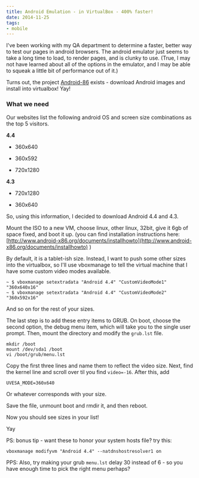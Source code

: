 ```yaml
---
title: Android Emulation - in VirtualBox - 400% faster!
date: 2014-11-25
tags:
- mobile
---
```

I've been working with my QA department to determine a faster, better way to test our pages in android browsers.  The android emulator just seems to take a long time to load, to render pages, and is clunky to use.  (True, I may not have learned about all of the options in the emulator, and I may be able to squeak a little bit of performance out of it.)  

<!--more-->

Turns out, the project [Android-86](http://www.android-x86.org) exists - download Android images and install into virtualbox!  Yay!

### What we need

Our websites list the following android OS and screen size combinations as the top 5 visitors.  

**4.4**

  * 360x640

  * 360x592

  * 720x1280

**4.3**

  * 720x1280

  * 360x640

So, using this information, I decided to download Android 4.4 and 4.3.

Mount the ISO to a new VM, choose linux, other linux, 32bit, give it 6gb of space fixed, and boot it up.  (you can find installation instructions here: [http://www.android-x86.org/documents/installhowto](http://www.android-x86.org/documents/installhowto) )

By default, it is a tablet-ish size.  Instead, I want to push some other sizes into the virtualbox, so I'll use vboxmanage to tell the virtual machine that I have some custom video modes available.
    
    ~ $ vboxmanage setextradata "Android 4.4" "CustomVideoMode1" "360x640x16"
    ~ $ vboxmanage setextradata "Android 4.4" "CustomVideoMode2" "360x592x16"
    
And so on for the rest of your sizes.

The last step is to add these entry items to GRUB.  On boot, choose the second option, the debug menu item, which will take you to the single user prompt.  Then, mount the directory and modify the `grub.lst` file.
    
    mkdir /boot
    mount /dev/sda1 /boot
    vi /boot/grub/menu.lst
    
Copy the first three lines and name them to reflect the video size.  Next, find the kernel line and scroll over til you find `video=-16`.  After this, add 

    UVESA_MODE=360x640 
    
Or whatever corresponds with your size.

Save the file, unmount boot and rmdir it, and then reboot.

Now you should see sizes in your list!

Yay

PS: bonus tip - want these to honor your system hosts file?  try this:

    vboxmanage modifyvm "Android 4.4" --natdnshostresolver1 on
    
PPS: Also, try making your grub `menu.lst` delay 30 instead of 6 - so you have enough time to pick the right menu perhaps?
